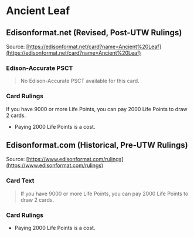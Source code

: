 # Ancient Leaf

## Edisonformat.net (Revised, Post-UTW Rulings)

Source: [https://edisonformat.net/card?name=Ancient%20Leaf](https://edisonformat.net/card?name=Ancient%20Leaf)

### Edison-Accurate PSCT

> No Edison-Accurate PSCT available for this card.

### Card Rulings

If you have 9000 or more Life Points, you can pay 2000 Life Points to draw 2 cards.
*   Paying 2000 Life Points is a cost.


## Edisonformat.com (Historical, Pre-UTW Rulings)

Source: [https://www.edisonformat.com/rulings](https://www.edisonformat.com/rulings)

### Card Text

> If you have 9000 or more Life Points, you can pay 2000 Life Points to draw 2 cards.

### Card Rulings

*   Paying 2000 Life Points is a cost.


